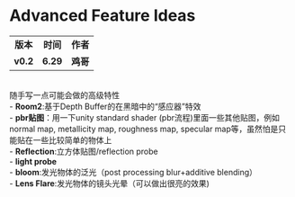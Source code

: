 # Advanced Feature Ideas

<table>
  <tr>
    <td align="center"><b>版本</b></td>
    <td align="center"><b>时间</b></td>
    <td align="center"><b>作者</b></td>
  </tr>
  <tr>
    <td align="center"><b>v0.2</b></td>
    <td align="center"><b>6.29</b></td>
    <td align="center"><b>鸡哥</b></td>
  </tr>
</table>

<br/>
 随手写一点可能会做的高级特性<br/>
- <b>Room2</b>:基于Depth Buffer的在黑暗中的“感应器”特效<br/>
- <b>pbr贴图</b>：用一下unity standard shader (pbr流程)里面一些其他贴图，例如normal map, metallicity map, roughness map, specular map等，虽然怕是只能贴在一些比较简单的物体上<br/>
- <b>Reflection</b>:立方体贴图/reflection probe<br/>
- <b>light probe</b><br/>
- <b>bloom</b>:发光物体的泛光（post processing blur+additive blending）<br/>
- <b>Lens Flare</b>:发光物体的镜头光晕（可以做出很亮的效果)<br/>